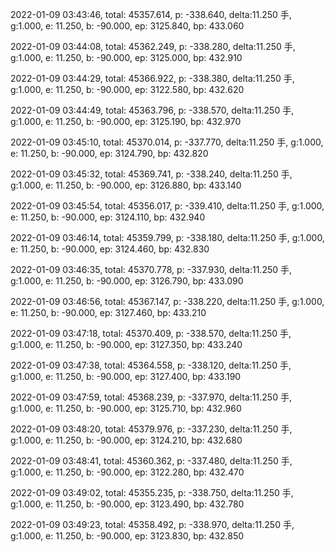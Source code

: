2022-01-09 03:43:46, total: 45357.614, p: -338.640, delta:11.250 手, g:1.000, e: 11.250, b: -90.000, ep: 3125.840, bp: 433.060

2022-01-09 03:44:08, total: 45362.249, p: -338.280, delta:11.250 手, g:1.000, e: 11.250, b: -90.000, ep: 3125.000, bp: 432.910

2022-01-09 03:44:29, total: 45366.922, p: -338.380, delta:11.250 手, g:1.000, e: 11.250, b: -90.000, ep: 3122.580, bp: 432.620

2022-01-09 03:44:49, total: 45363.796, p: -338.570, delta:11.250 手, g:1.000, e: 11.250, b: -90.000, ep: 3125.190, bp: 432.970

2022-01-09 03:45:10, total: 45370.014, p: -337.770, delta:11.250 手, g:1.000, e: 11.250, b: -90.000, ep: 3124.790, bp: 432.820

2022-01-09 03:45:32, total: 45369.741, p: -338.240, delta:11.250 手, g:1.000, e: 11.250, b: -90.000, ep: 3126.880, bp: 433.140

2022-01-09 03:45:54, total: 45356.017, p: -339.410, delta:11.250 手, g:1.000, e: 11.250, b: -90.000, ep: 3124.110, bp: 432.940

2022-01-09 03:46:14, total: 45359.799, p: -338.180, delta:11.250 手, g:1.000, e: 11.250, b: -90.000, ep: 3124.460, bp: 432.830

2022-01-09 03:46:35, total: 45370.778, p: -337.930, delta:11.250 手, g:1.000, e: 11.250, b: -90.000, ep: 3126.790, bp: 433.090

2022-01-09 03:46:56, total: 45367.147, p: -338.220, delta:11.250 手, g:1.000, e: 11.250, b: -90.000, ep: 3127.460, bp: 433.210

2022-01-09 03:47:18, total: 45370.409, p: -338.570, delta:11.250 手, g:1.000, e: 11.250, b: -90.000, ep: 3127.350, bp: 433.240

2022-01-09 03:47:38, total: 45364.558, p: -338.120, delta:11.250 手, g:1.000, e: 11.250, b: -90.000, ep: 3127.400, bp: 433.190

2022-01-09 03:47:59, total: 45368.239, p: -337.970, delta:11.250 手, g:1.000, e: 11.250, b: -90.000, ep: 3125.710, bp: 432.960

2022-01-09 03:48:20, total: 45379.976, p: -337.230, delta:11.250 手, g:1.000, e: 11.250, b: -90.000, ep: 3124.210, bp: 432.680

2022-01-09 03:48:41, total: 45360.362, p: -337.480, delta:11.250 手, g:1.000, e: 11.250, b: -90.000, ep: 3122.280, bp: 432.470

2022-01-09 03:49:02, total: 45355.235, p: -338.750, delta:11.250 手, g:1.000, e: 11.250, b: -90.000, ep: 3123.490, bp: 432.780

2022-01-09 03:49:23, total: 45358.492, p: -338.970, delta:11.250 手, g:1.000, e: 11.250, b: -90.000, ep: 3123.830, bp: 432.850
